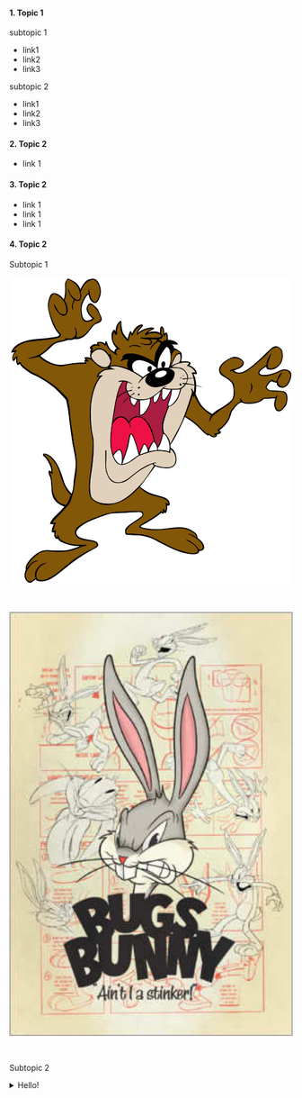 #### 1. Topic 1

subtopic 1
* link1
* link2
* link3

subtopic 2
* link1
* link2
* link3


#### 2. Topic 2

* link 1


#### 3. Topic 2

* link 1
* link 1
* link 1


#### 4. Topic 2

Subtopic 1
<p><a href="/img/img1.png"><img src="/img/img1.png" width="600px" /></a></p><br />
<p><a href="/img/img2.png"><img src="/img/img2.png" width="600px" /></a></p><br />

Subtopic 2

<details>
<summary>Hello!</summary>
<p><a href="/img/img1.png"><img src="/img/img1.png" width="600px" /></a></p><br />
<p><a href="/img/img2.png"><img src="/img/img2.png" width="600px" /></a></p><br />
</details>
